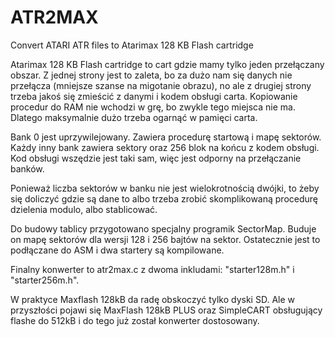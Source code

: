 # ATR2MAX
Convert ATARI ATR files to Atarimax 128 KB Flash cartridge

Atarimax 128 KB Flash cartridge to cart gdzie mamy tylko jeden przełączany obszar. Z jednej strony jest to zaleta, bo za dużo nam się danych nie przełącza (mniejsze szanse na migotanie obrazu), no ale z drugiej strony trzeba jakoś się zmieścić z danymi i kodem obsługi carta. Kopiowanie procedur do RAM nie wchodzi w grę, bo zwykle tego miejsca nie ma. Dlatego maksymalnie dużo trzeba ogarnąć w pamięci carta.

Bank 0 jest uprzywilejowany. Zawiera procedurę startową i mapę sektorów. Każdy inny bank zawiera sektory oraz 256 blok na końcu z kodem obsługi. Kod obsługi wszędzie jest taki sam, więc jest odporny na przełączanie banków.

Ponieważ liczba sektorów w banku nie jest wielokrotnością dwójki, to żeby się doliczyć gdzie są dane to albo trzeba zrobić skomplikowaną procedurę dzielenia modulo, albo stablicować. 

Do budowy tablicy przygotowano specjalny programik SectorMap. Buduje on mapę sektorów dla wersji 128 i 256 bajtów na sektor. Ostatecznie jest to podłączane do ASM i dwa startery są kompilowane.

Finalny konwerter to atr2max.c z dwoma inkludami: "starter128m.h" i "starter256m.h".

W praktyce Maxflash 128kB da radę obskoczyć tylko dyski SD. Ale w przyszłości pojawi się MaxFlash 128kB PLUS oraz SimpleCART obsługujący flashe do 512kB i do tego już został konwerter dostosowany.

